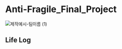 # Anti-Fragile_Final_Project
![제작예시-팀이름 (1)](https://user-images.githubusercontent.com/102860997/222634549-4a942b76-3088-4929-bf70-1ee0c178a2c0.png)

## Life Log
